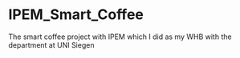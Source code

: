 # IPEM_Smart_Coffee
The smart coffee project with IPEM which I did as my WHB with the department at UNI Siegen 
